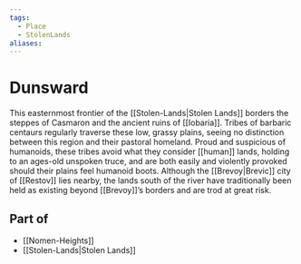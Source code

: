 ```yaml
---
tags:
  - Place
  - StolenLands
aliases:
---
```

# Dunsward
This easternmost frontier of the [[Stolen-Lands|Stolen Lands]] borders the steppes of Casmaron and the ancient ruins of [[Iobaria]]. Tribes of barbaric centaurs regularly traverse these low, grassy plains, seeing no distinction between this region and their pastoral homeland. Proud and suspicious of humanoids, these tribes avoid what they consider [[human]] lands, holding to an ages-old unspoken truce, and are both easily and violently provoked should their plains feel humanoid boots. Although the [[Brevoy|Brevic]] city of [[Restov]] lies nearby, the lands south of the river have traditionally been held as existing beyond [[Brevoy]]’s borders and are trod at great risk.
## Part of
- [[Nomen-Heights]]
- [[Stolen-Lands|Stolen Lands]]